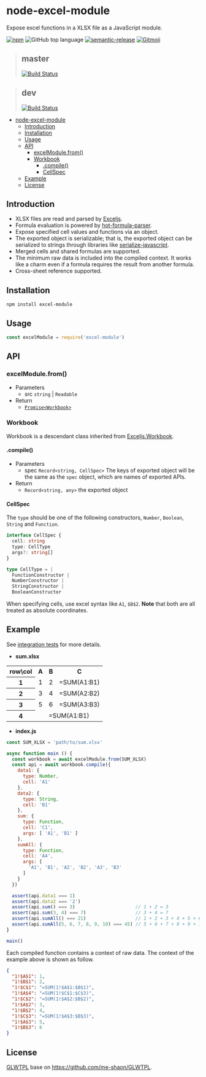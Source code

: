 # node-excel-module
Expose excel functions in a XLSX file as a JavaScript module.

[![npm](https://img.shields.io/npm/v/excel-module.svg)](https://www.npmjs.com/excel-module)
![GitHub top language](https://img.shields.io/github/languages/top/momocow/node-excel-module.svg)
[![semantic-release](https://img.shields.io/badge/%20%20%F0%9F%93%A6%F0%9F%9A%80-semantic--release-e10079.svg)](https://github.com/semantic-release/semantic-release)
[![Gitmoji](https://img.shields.io/badge/gitmoji-%20😜%20😍-FFDD67.svg?style=flat-square)](https://gitmoji.carloscuesta.me/)

> **master**
> ---
> [![Build Status](https://travis-ci.org/momocow/node-excel-module.svg?branch=master)](https://travis-ci.org/momocow/node-excel-module)

> **dev**
> ---
> [![Build Status](https://travis-ci.org/momocow/node-excel-module.svg?branch=dev)](https://travis-ci.org/momocow/node-excel-module)

- [node-excel-module](#node-excel-module)
  - [Introduction](#introduction)
  - [Installation](#installation)
  - [Usage](#usage)
  - [API](#api)
    - [excelModule.from()](#excelmodulefrom)
    - [Workbook](#workbook)
      - [.compile()](#compile)
      - [CellSpec](#cellspec)
  - [Example](#example)
  - [License](#license)

## Introduction
- XLSX files are read and parsed by [Exceljs](https://github.com/guyonroche/exceljs).
- Formula evaluation is powered by [hot-formula-parser](https://github.com/handsontable/formula-parser).
- Expose specified cell values and functions via an object.
- The exported object is serializable; that is, the exported object can be serialized to strings through libraries like [serialize-javascript](https://github.com/yahoo/serialize-javascript).
- Merged cells and shared formulas are supported.
- The minimum raw data is included into the compiled context. It works like a charm even if a formula requires the result from another formula.
- Cross-sheet reference supported.

## Installation
```
npm install excel-module
```

## Usage
```js
const excelModule = require('excel-module')
```

## API
### excelModule.from()
- Parameters
  - src `string` | `Readable`
- Return
  - [`Promise<Workbook>`](#workbook)

### Workbook
Workbook is a descendant class inherited from [Exceljs.Workbook](https://github.com/guyonroche/exceljs#create-a-workbook).

#### .compile()
- Parameters
  - spec `Record<string, CellSpec>` The keys of exported object will be the same as the `spec` object, which are names of exported APIs.
- Return
  - `Record<string, any>` the exported object

#### CellSpec
The `type` should be one of the following constructors, `Number`, `Boolean`, `String` and `Function`.

```ts
interface CellSpec {
  cell: string
  type: CellType
  args?: string[]
}

type CellType = |
  FunctionConstructor |
  NumberConstructor |
  StringConstructor |
  BooleanConstructor
```

When specifying cells, use excel syntax like `A1`, `$B$2`. **Note** that both are all treated as absolute coordinates.


## Example
See [integration tests](./test/integration/excel-module.test.js) for more details.

- **sum.xlsx**
<table style="text-align: center;">
  <tr><th>row\col</th><th>A</th><th>B</th><th>C</th></tr>
  <tr><th>1</th><td>1</td><td>2</td><td>=SUM(A1:B1)</td></tr>
  <tr><th>2</th><td>3</td><td>4</td><td>=SUM(A2:B2)</td></tr>
  <tr><th>3</th><td>5</td><td>6</td><td>=SUM(A3:B3)</td></tr>
  <tr><th>4</th><td colspan="3">=SUM(A1:B1)</td></tr>
</table>

- **index.js**
```js
const SUM_XLSX = 'path/to/sum.xlsx'

async function main () {
  const workbook = await excelModule.from(SUM_XLSX)
  const api = await workbook.compile({
    data1: {
      type: Number,
      cell: 'A1'
    },
    data2: {
      type: String,
      cell: 'B1'
    },
    sum: {
      type: Function,
      cell: 'C1',
      args: [ 'A1', 'B1' ]
    },
    sumAll: {
      type: Function,
      cell: 'A4',
      args: [
        'A1', 'B1', 'A2', 'B2', 'A3', 'B3'
      ]
    }
  })

  assert(api.data1 === 1)
  assert(api.data2 === '2')
  assert(api.sum() === 3)                      // 1 + 2 = 3
  assert(api.sum(3, 4) === 7)                  // 3 + 4 = 7
  assert(api.sumAll() === 21)                  // 1 + 2 + 3 + 4 + 5 + 6 = 21
  assert(api.sumAll(5, 6, 7, 8, 9, 10) === 45) // 5 + 6 + 7 + 8 + 9 + 10 = 45
}

main()
```

Each compiled function contains a context of raw data. The context of the example above is shown as follow.

```json
{
  "1!$A$1": 1,
  "1!$B$1": 2,
  "1!$C$1": "=SUM(1!$A$1:$B$1)",
  "1!$A$4": "=SUM(1!$C$1:$C$3)",
  "1!$C$2": "=SUM(1!$A$2:$B$2)",
  "1!$A$2": 3,
  "1!$B$2": 4,
  "1!$C$3": "=SUM(1!$A$3:$B$3)",
  "1!$A$3": 5,
  "1!$B$3": 6
}
```

## License
[GLWTPL](LICENSE) base on https://github.com/me-shaon/GLWTPL.

